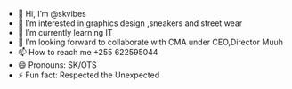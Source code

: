 - 👋 Hi, I’m @skvibes
- 👀 I’m interested in graphics design ,sneakers and street wear
- 🌱 I’m currently learning IT
- 💞️ I’m looking forward to collaborate with CMA under CEO,Director Muuh
- 📫 How to reach me +255 622595044
- 😄 Pronouns: SK/OTS
- ⚡ Fun fact: Respected the Unexpected

<!---
skvibes1/skvibes1 is a ✨ special ✨ repository because its `README.md` (this file) appears on your GitHub profile.
You can click the Preview link to take a look at your changes.
--->
